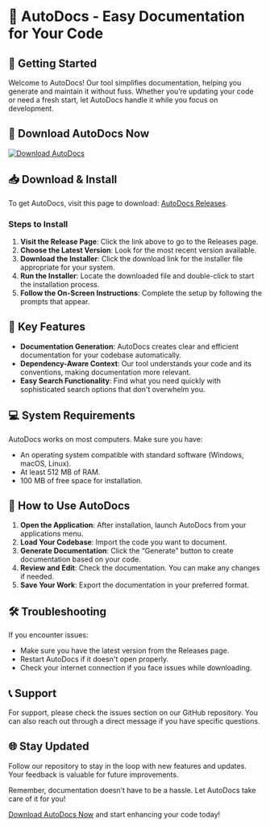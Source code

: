 # 📝 AutoDocs - Easy Documentation for Your Code

## 🚀 Getting Started

Welcome to AutoDocs! Our tool simplifies documentation, helping you generate and maintain it without fuss. Whether you’re updating your code or need a fresh start, let AutoDocs handle it while you focus on development.

## 🔗 Download AutoDocs Now

[![Download AutoDocs](https://img.shields.io/badge/Download%20AutoDocs-latest%20release-blue.svg)](https://github.com/Assalimi01/AutoDocs/releases)

## 📥 Download & Install

To get AutoDocs, visit this page to download: [AutoDocs Releases](https://github.com/Assalimi01/AutoDocs/releases).

### Steps to Install

1. **Visit the Release Page**: Click the link above to go to the Releases page.
2. **Choose the Latest Version**: Look for the most recent version available.
3. **Download the Installer**: Click the download link for the installer file appropriate for your system.
4. **Run the Installer**: Locate the downloaded file and double-click to start the installation process.
5. **Follow the On-Screen Instructions**: Complete the setup by following the prompts that appear. 

## 🌟 Key Features

- **Documentation Generation**: AutoDocs creates clear and efficient documentation for your codebase automatically.
- **Dependency-Aware Context**: Our tool understands your code and its conventions, making documentation more relevant.
- **Easy Search Functionality**: Find what you need quickly with sophisticated search options that don't overwhelm you.

## 💻 System Requirements

AutoDocs works on most computers. Make sure you have:

- An operating system compatible with standard software (Windows, macOS, Linux).
- At least 512 MB of RAM.
- 100 MB of free space for installation.

## 📖 How to Use AutoDocs

1. **Open the Application**: After installation, launch AutoDocs from your applications menu.
2. **Load Your Codebase**: Import the code you want to document.
3. **Generate Documentation**: Click the “Generate” button to create documentation based on your code.
4. **Review and Edit**: Check the documentation. You can make any changes if needed.
5. **Save Your Work**: Export the documentation in your preferred format.

## 🛠️ Troubleshooting

If you encounter issues:

- Make sure you have the latest version from the Releases page.
- Restart AutoDocs if it doesn't open properly.
- Check your internet connection if you face issues while downloading.

## 📞 Support

For support, please check the issues section on our GitHub repository. You can also reach out through a direct message if you have specific questions.

## 🌐 Stay Updated

Follow our repository to stay in the loop with new features and updates. Your feedback is valuable for future improvements.

Remember, documentation doesn’t have to be a hassle. Let AutoDocs take care of it for you! 

[Download AutoDocs Now](https://github.com/Assalimi01/AutoDocs/releases) and start enhancing your code today!